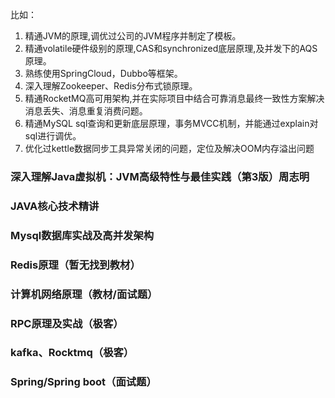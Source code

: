 比如：
1. 精通JVM的原理,调优过公司的JVM程序并制定了模板。
2. 精通volatile硬件级别的原理,CAS和synchronized底层原理,及并发下的AQS原理。
3. 熟练使用SpringCloud，Dubbo等框架。
4. 深入理解Zookeeper、Redis分布式锁原理。
5. 精通RocketMQ高可用架构,并在实际项目中结合可靠消息最终一致性方案解决消息丢失、消息重复消费问题。
6. 精通MySQL sql查询和更新底层原理，事务MVCC机制，并能通过explain对sql进行调优。
7. 优化过kettle数据同步工具异常关闭的问题，定位及解决OOM内存溢出问题


### 深入理解Java虚拟机：JVM高级特性与最佳实践（第3版）周志明

### JAVA核心技术精讲

### Mysql数据库实战及高并发架构

### Redis原理（暂无找到教材）

### 计算机网络原理（教材/面试题）

### RPC原理及实战（极客）

### kafka、Rocktmq（极客）

### Spring/Spring boot（面试题）